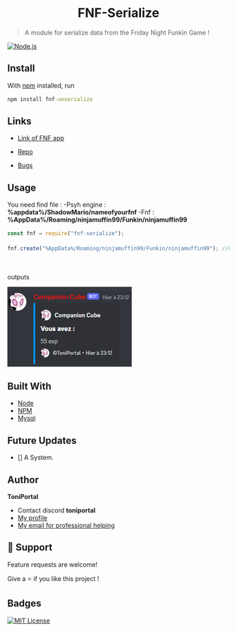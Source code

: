 <h1 align="center">FNF-Serialize</h1>

> A module for serialize data from the Friday Night Funkin Game !

[![Node.js](https://img.shields.io/badge/Node.js-43853D?style=for-the-badge&logo=node.js&logoColor=white)](https://www.npmjs.com/package/fnf-serialize)

## Install

With [npm](https://npmjs.org/) installed, run

```cmd
npm install fnf-unserialize
```

## Links

- [Link of FNF app](https://github.com/ToniPortal/FNF-Electron)

- [Repo](https://github.com/ToniPortal/compagnioncube)

- [Bugs](https://github.com/ToniPortal/compagnioncube/issues)

## Usage

You need find file :
-Psyh engine : **%appdata%/ShadowMario/nameofyourfnf**
-Fnf : **%AppData%/Roaming/ninjamuffin99/Funkin/ninjamuffin99**

```js
const fnf = require("fnf-serialize");

fnf.create("%AppData%/Roaming/ninjamuffin99/Funkin/ninjamuffin99"); //Create the json from the game

  
```

outputs

![Does](./does.png)

## Built With

- [Node](https://nodejs.org/fr/)
- [NPM](https://npmjs.org/)
- [Mysql](https://www.npmjs.com/package/mysql)

## Future Updates

- [] A  System.

## Author

**ToniPortal**

- Contact discord **toniportal**
- [My profile](https://github.com/ToniPortal)
- [My email for professional helping](mailto:pastre.toni?subject=Help%for%fnf-serialize)

## 🤝 Support

Feature requests are welcome!

Give a ⭐️ if you like this project !

## Badges  

[![MIT License](https://img.shields.io/badge/License-MIT-green.svg)](https://github.com/ToniPortal)  
